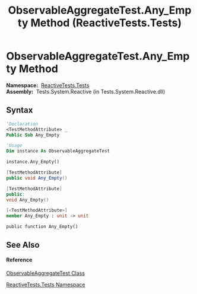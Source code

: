﻿---
title: ObservableAggregateTest.Any_Empty Method  (ReactiveTests.Tests)
TOCTitle: Any_Empty Method
ms:assetid: M:ReactiveTests.Tests.ObservableAggregateTest.Any_Empty
ms:mtpsurl: https://msdn.microsoft.com/en-us/library/reactivetests.tests.observableaggregatetest.any_empty(v=VS.103)
ms:contentKeyID: 36620378
ms.date: 06/28/2011
mtps_version: v=VS.103
f1_keywords:
- ReactiveTests.Tests.ObservableAggregateTest.Any_Empty
dev_langs:
- CSharp
- JScript
- VB
- FSharp
- c++
---

# ObservableAggregateTest.Any\_Empty Method

**Namespace:**  [ReactiveTests.Tests](hh289046\(v=vs.103\).md)  
**Assembly:**  Tests.System.Reactive (in Tests.System.Reactive.dll)

## Syntax

``` vb
'Declaration
<TestMethodAttribute> _
Public Sub Any_Empty
```

``` vb
'Usage
Dim instance As ObservableAggregateTest

instance.Any_Empty()
```

``` csharp
[TestMethodAttribute]
public void Any_Empty()
```

``` c++
[TestMethodAttribute]
public:
void Any_Empty()
```

``` fsharp
[<TestMethodAttribute>]
member Any_Empty : unit -> unit 
```

``` jscript
public function Any_Empty()
```

## See Also

#### Reference

[ObservableAggregateTest Class](hh314823\(v=vs.103\).md)

[ReactiveTests.Tests Namespace](hh289046\(v=vs.103\).md)

